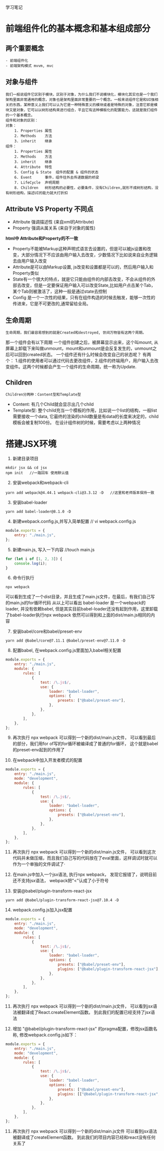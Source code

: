 学习笔记

# 前端组件化的基本概念和基本组成部分
## 两个重要概念
	- 前端组件化
	- 前端架构模式 mvvm, mvc
## 对象与组件
	我们一般说组件它区别于模块，区别于对象，为什么我们不说模块化，模块化其实也是一个我们架构里面非常通用的概念，对象也是架构里面非常重要的一个概念。一般来说组件它是和UI强相关的东西，某种意义上我们可以认为它是一种特殊意义的模块或者是特殊的对象，注意它即是模块又是对象，它可以以树形结构来进行组合，平且它有这种模板化的配置能力，这就是我们组件的一个基本概念。
	组件和对象的区别：
	对象：
		1. Properties 属性
		2. Methods    方法
		3. inherit    继承
	组件：
		1. Properties 属性
		2. Methods    方法
		3. inherit    继承
		4. Attribute  特性
		5. Config & State  组件的配置 & 组件的状态
		6. Event      事件，组件往外去传递数据的桥梁
		7. LifeCycle  声明周期
		8. Children   树形结构的必要性，必要条件，没有Children,就形不成树形结构，没有树形结构，描述UI的能力就大打折扣


## Attribute VS Property  不同点

* Attribute 强调描述性   (来自xml的Attribute)
* Property  强调从属关系 (来自于对象的属性)

**html中 Attribute和Property的不一致**

* Property不能被Markup这种声明式语言去设置的，但是可以被js设置和改变，大部分情况下不应该由用户输入去改变，少数情况下比如说来自业务逻辑去由用户输入改变
* Attribute是可以由Markup设置, js改变和设置都是可以的，然后用户输入和Property类似
* State有一个很大的特点，就是它只能由组件的内部去改变，不会从组件的外部去改变，但是一定要保证用户输入可以改变State,比如用户点击某个Tab，某个Tab则被激活了，这种一般是通过state去控制
* Config 是一个一次性的结果，只有在组件构造的时候去触发，能够一次性的传进来，它是不可更改的,通常留给全局。

## 生命周期
	生命周期，我们最容易想到的就是Created和destroyed, 世间万物皆有这两个周期。
那一个组件会有以下周期
	一个组件创建之后，被屏幕显示出来，这个叫mount, 从屏幕上卸载下来叫做unmount，mount和unmount是会反复发生的，unmount之后可以回到created状态。
	一个组件还有什么时候会改变自己的状态呢？ 有两个： 1.组件的使用者可以通过代码去更改组件，2.组件的终端用户，用户输入去改变组件。这两个时候都会产生一个组件的生命周期，统一称为Update.

## Children
	Children分两种：Content型和Template型
* Content: 有几个Child就会显示出几个child
* Template型: 整个child充当一个模板的作用，比如说一个list的结构，一般list需要接收一个data, 它最终的渲染的child数量是有data的长度来决定的，child模板会被复制100份。
在设计组件树的时候，需要考虑以上两种情况



# 搭建JSX环境
1. 新建目录项目
```shell
mkdir jsx && cd jsx
npm init   //一路回车 使用默认值
```
2. 安装webpack和webpack-cli
```shell
yarn add webpack@4.44.1 webpack-cli@3.3.12 -D   //这里和老师版本保持一致
```

3. 安装babel-loader
```shell
yarn add babel-loader@8.1.0 -D
```

4. 新建webpack.config.js,并写入简单配置
// vi webpack.config.js
```js
module.exports = {
	entry: "./main.js",
};
```

5. 新建main.js, 写入一下内容
//touch main.js
```js
for (let i of [1, 2, 3]) {
	console.log(i);
}
```

6. 命令行执行
```shell
npx webpack
```
可以看到生成了一个dist目录，并且生成了main.js文件，在最后，有我们自己写的main.js的for循环代码
从以上可以看出 babel-loader 是一个webpack的loader, 并没有依赖babel, 但是其实目前babel-loader还没有起到作用，这里卸载了babel-loader执行npx webpack 依然可以得到和上面的dist/main.js相同的内容

7. 安装babel/core和babel/preset-env
```shell
yarn add @babel/core@7.11.1 @babel/preset-env@7.11.0 -D
```

8. 配置babel, 在webpack.config.js里面加入babel相关配置
```js
module.exports = {
	entry: "./main.js",
	module: {
		rules: [
			{
				test: /\.js$/,
				use: {
					loader: "babel-loader",
					options: {
						presets: ["@babel/preset-env"],
					},
				},
			},
		],
	},
};
```
9. 再次执行 npx webpack 可以得到一个新的dist/main.js文件，
可以看到最后的部分，我们用for of写的for循环被编译成了普通的for循环， 这个就是babel的preset-env起到的作用了

10. 在webpack中加入开发者模式的配置
```js
module.exports = {
	entry: "./main.js",
	mode: "development",
	module: {
		rules: [
			{
				test: /\.js$/,
				use: {
					loader: "babel-loader",
					options: {
						presets: ["@babel/preset-env"],
					},
				},
			},
		],
	},
};
```
11. 再次执行 npx webpack 可以得到一个新的dist/main.js文件，
可以看到这次代码并未做压缩，而且我们自己写的代码放在了eval里面，这样调试时就可以作为一个单独的文件调试了·

12. 在main.js中加入一个jsx语法, 执行npx webpack， 发现它报错了，说明目前还不支持jsx语法， webpack把"<"认成了小于符号

13. 安装@babel/plugin-transform-react-jsx
```shell
yarn add @babel/plugin-transform-react-jsx@7.10.4 -D
```

14. webpack.config.js加入jsx配置
```js
module.exports = {
	entry: "./main.js",
	mode: "development",
	module: {
		rules: [
			{
				test: /\.js$/,
				use: {
					loader: "babel-loader",
					options: {
						presets: ["@babel/preset-env"],
						plugins: ["@babel/plugin-transform-react-jsx"],  //加入jsx的语法配置
					},
				},
			},
		],
	},
};
```

11. 再次执行 npx webpack 可以得到一个新的dist/main.js文件，
可以看到jsx语法被翻译成了React.createElement函数。 到此我们的配置已经支持了jsx语法

12. 增加 "@babel/plugin-transform-react-jsx" 的pragma配置，修改jsx函数名称, 修改webpack.config.js如下：
```js
module.exports = {
	entry: "./main.js",
	mode: "development",
	module: {
		rules: [
			{
				test: /\.js$/,
				use: {
					loader: "babel-loader",
					options: {
						presets: ["@babel/preset-env"],
						plugins: [["@babel/plugin-transform-react-jsx", { pragma: "createElement" }]],
					},
				},
			},
		],
	},
};
```
11. 再次执行 npx webpack 可以得到一个新的dist/main.js文件
可以看到jsx语法被翻译成了createElement函数。 到此我们的项目内容已经和react没有任何关系了








